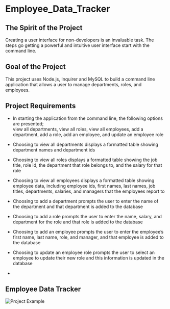 # Employee_Data_Tracker

## The Spirit of the Project

Creating a user interface for non-developers is an invaluable task. The steps go getting a powerful and intuitive user interface start with the command line.

## Goal of the Project

This project uses Node.js, Inquirer and MySQL to build a command line application that allows a user to manage departments, roles, and employees.

## Project Requirements

- In starting the application from the command line, the following options are presented; <br> view all departments, view all roles, view all employees, add a department, add a role, add an employee, and update an employee role

- Choosing to view all departments displays a formatted table showing department names and department ids

- Choosing to view all roles displays a formatted table showing the job title, role id, the department that role belongs to, and the salary for that role

- Choosing to view all employees displays a formatted table showing employee data, including employee ids, first names, last names, job titles, departments, salaries, and managers that the employees report to

- Choosing to add a department prompts the user to enter the name of the department and that department is added to the database

- Choosing to add a role prompts the user to enter the name, salary, and department for the role and that role is added to the database

- Choosing to add an employee prompts the user to enter the employee’s first name, last name, role, and manager, and that employee is added to the database

- Choosing to update an employee role prompts the user to select an employee to update their new role and this information is updated in the database

-

## Employee Data Tracker

![Project Example](https://watch.screencastify.com/v/uOFxnfs2GDsAs9R92S3K)
